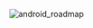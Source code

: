 ![android_roadmap](https://github.com/user-attachments/assets/a7a83a89-080d-4a28-a589-a694783ca0a1)
